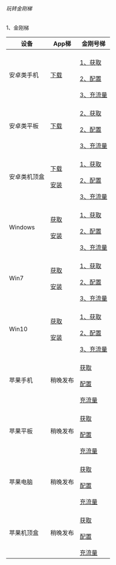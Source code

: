 ###### 玩转金刚梯


1、金刚梯

|设备|App梯|金刚号梯 |
|----------- |  ----------- | ----------- | 
| 安卓类手机|[下载](https://github.com/a2zitpro/web/blob/master/LadderFree/Android/Phone/KKLadderAPP/KKLadderAPPGet.md)|<br>[1、获取]()<br><br>[2、配置]()<br><br>[3、充流量]()<br> |
| 安卓类平板|[下载](https://github.com/a2zitpro/web/blob/master/LadderFree/Android/Pad/KKLadderAPP/KKLadderAPPGet.md)|<br>[2、获取]()<br><br>[2、配置]()<br><br>[3、充流量]()<br> |
| 安卓类机顶盒|[下载](https://github.com/a2zitpro/web/blob/master/LadderFree/Android/TVBox/KKLadderAPP/KKLadderAPPGet.md)<br><br>[安装](https://github.com/a2zitpro/web/blob/master/LadderFree/Android/TVBox/KKLadderAPP/KKLadderAPPConfigure.md)| <br>[1、获取]()<br><br>[2、配置]()<br><br>[3、充流量]()<br> |
| Windows|[获取](https://github.com/a2zitpro/web/blob/master/LadderFree/Windows/KKLadderAPPGet.md)<br><br>[安装](https://github.com/a2zitpro/web/blob/master/LadderFree/Windows/KKLadderAPPConfigure.md)| <br>[1、获取]()<br><br>[2、配置]()<br><br>[3、充流量]()<br> |
| Win7|[获取](https://github.com/a2zitpro/web/blob/master/LadderFree/Windows/Win7/KKLadderAPPGet.md)<br><br>[安装](https://github.com/a2zitpro/web/blob/master/LadderFree/Windows/Win7/KKLadderAPPConfigure.md) | <br>[1、获取]()<br><br>[2、配置]()<br><br>[3、充流量]()<br> |
| Win10|[获取](https://github.com/a2zitpro/web/blob/master/LadderFree/Windows/Win10/KKLadderAPPGet.md)<br><br>[安装](https://github.com/a2zitpro/web/blob/master/LadderFree/Windows/Win10/KKLadderAPPConfigure.md) | <br>[1、获取]()<br><br>[2、配置]()<br><br>[3、充流量]()<br> |
| 苹果手机|稍晚发布|<br>[获取]()<br><br>[配置]()<br><br>[充流量]()<br>|
| 苹果平板|稍晚发布| <br>[获取]()<br><br>[配置]()<br><br>[充流量]()<br> |
| 苹果电脑|稍晚发布| <br>[获取]()<br><br>[配置]()<br><br>[充流量]()<br> |
| 苹果机顶盒|稍晚发布| <br>[获取]()<br><br>[配置]()<br><br>[充流量]()<br> |
